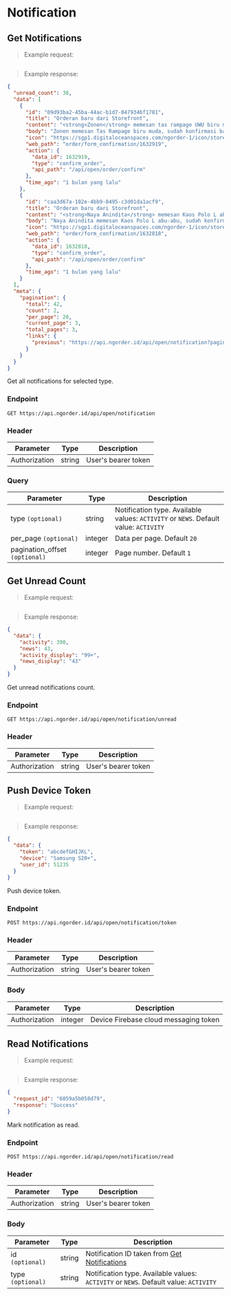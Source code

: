 # Notification
## Get Notifications
> Example request:

```json
```

> Example response:

```json
{
  "unread_count": 38,
  "data": [
    {
      "id": "09d93ba2-45ba-44ac-b1d7-0479346f1781",
      "title": "Orderan baru dari Storefront",
      "content": "<strong>Zonen</strong> memesan tas rampage UWU biru muda, sudah konfirmasi bayar <strong>Rp721.000</strong>, mohon segera konfirmasi pemesanan",
      "body": "Zonen memesan Tas Rampage biru muda, sudah konfirmasi bayar Rp721.000, mohon segera konfirmasi pemesanan",
      "icon": "https://sgp1.digitaloceanspaces.com/ngorder-1/icon/storefront.png",
      "web_path": "order/form_confirmation/1632919",
      "action": {
        "data_id": 1632919,
        "type": "confirm_order",
        "api_path": "/api/open/order/confirm"
      },
      "time_ago": "1 bulan yang lalu"
    },
    {
      "id": "caa3d67a-182e-4bb9-8495-c3d01da1acf9",
      "title": "Orderan baru dari Storefront",
      "content": "<strong>Naya Anindita</strong> memesan Kaos Polo L abu-abu, sudah konfirmasi bayar <strong>Rp57.280</strong>, mohon segera konfirmasi pemesanan",
      "body": "Naya Anindita memesan Kaos Polo L abu-abu, sudah konfirmasi bayar Rp57.280, mohon segera konfirmasi pemesanan",
      "icon": "https://sgp1.digitaloceanspaces.com/ngorder-1/icon/storefront.png",
      "web_path": "order/form_confirmation/1632818",
      "action": {
        "data_id": 1632818,
        "type": "confirm_order",
        "api_path": "/api/open/order/confirm"
      },
      "time_ago": "1 bulan yang lalu"
    }
  ],
  "meta": {
    "pagination": {
      "total": 42,
      "count": 2,
      "per_page": 20,
      "current_page": 3,
      "total_pages": 3,
      "links": {
        "previous": "https://api.ngorder.id/api/open/notification?pagination_offset=2"
      }
    }
  }
}
```
Get all notifications for selected type.

### Endpoint
`GET https://api.ngorder.id/api/open/notification`

### Header
Parameter | Type | Description
--------- | ---- | -----------
Authorization | string | User's bearer token

### Query
Parameter | Type | Description
--------- | ---- | -----------
type `(optional)` | string | Notification type. Available values: `ACTIVITY` or `NEWS`. Default value: `ACTIVITY`
per_page `(optional)` | integer | Data per page. Default `20`
pagination_offset `(optional)` | integer | Page number. Default `1`





## Get Unread Count
> Example request:

```json
```

> Example response:

```json
{
  "data": {
    "activity": 390,
    "news": 43,
    "activity_display": "99+",
    "news_display": "43"
  }
}
```
Get unread notifications count.

### Endpoint
`GET https://api.ngorder.id/api/open/notification/unread`

### Header
Parameter | Type | Description
--------- | ---- | -----------
Authorization | string | User's bearer token






## Push Device Token
> Example request:

```json
```

> Example response:

```json
{
  "data": {
    "token": "abcdefGHIJKL",
    "device": "Samsung S20+",
    "user_id": 51235
  }
}
```
Push device token.

### Endpoint
`POST https://api.ngorder.id/api/open/notification/token`

### Header
Parameter | Type | Description
--------- | ---- | -----------
Authorization | string | User's bearer token

### Body
Parameter | Type | Description
--------- | ---- | -----------
Authorization | integer | Device Firebase cloud messaging token






## Read Notifications
> Example request:

```json
```

> Example response:

```json
{
  "request_id": "6059a5b058d79",
  "response": "Success"
}
```
Mark notification as read.

### Endpoint
`POST https://api.ngorder.id/api/open/notification/read`

### Header
Parameter | Type | Description
--------- | ---- | -----------
Authorization | string | User's bearer token

### Body
Parameter | Type | Description
--------- | ---- | -----------
id `(optional)` | string | Notification ID taken from [Get Notifications](#get-notifications)
type `(optional)` | string | Notification type. Available values: `ACTIVITY` or `NEWS`. Default value: `ACTIVITY`